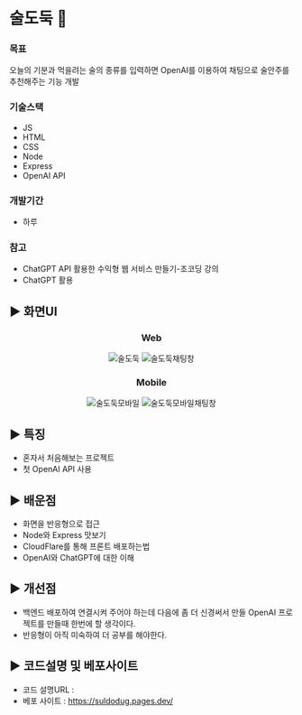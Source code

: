 # 술도둑 🍺

### 목표 
오늘의 기분과 먹을려는 술의 종류를 입력하면 OpenAI를 이용하여 채팅으로 술안주를 추천해주는 기능 개발<br>

### 기술스택
- JS
- HTML
- CSS
- Node
- Express
- OpenAI API

### 개발기간
- 하루

### 참고
- ChatGPT API 활용한 수익형 웹 서비스 만들기-조코딩 강의<br>
- ChatGPT 활용

## ▶ 화면UI
<div align="center">

### Web
![술도둑](https://user-images.githubusercontent.com/127378644/236600337-6e518bd8-615f-4aea-9c6a-c3f53a12668d.jpg)
![술도둑채팅창](https://user-images.githubusercontent.com/127378644/236600456-6adac693-fe16-4c4b-b14b-c55eaaf801f5.jpg)

### Mobile
![술도둑모바일](https://user-images.githubusercontent.com/127378644/236600345-aa84c802-e606-435c-8b22-2d54dd99e544.jpg)
![술도둑모바일채팅창](https://user-images.githubusercontent.com/127378644/236600484-92cc47a0-2256-40b0-8fc6-d54bebce16bc.jpg)
</div>

## ▶ 특징
- 혼자서 처음해보는 프로젝트
- 첫 OpenAI API 사용

## ▶ 배운점
- 화면을 반응형으로 접근
- Node와 Express 맛보기
- CloudFlare를 통해 프론트 배포하는법
- OpenAI와 ChatGPT에 대한 이해

## ▶ 개선점
- 백엔드 배포하여 연결시켜 주어야 하는데 다음에 좀 더 신경써서 만들 OpenAI 프로젝트를 만들때 한번에 할 생각이다.
- 반응형이 아직 미숙하여 더 공부를 해야한다.

## ▶ 코드설명 및 베포사이트
- 코드 설명URL : <br>
- 베포 사이트 : https://suldodug.pages.dev/
